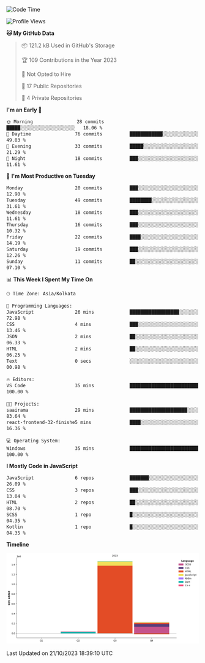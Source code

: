 <!--START_SECTION:waka-->
![Code Time](http://img.shields.io/badge/Code%20Time-197%20hrs%2055%20mins-blue)

![Profile Views](http://img.shields.io/badge/Profile%20Views-4-blue)

**🐱 My GitHub Data** 

> 📦 121.2 kB Used in GitHub's Storage 
 > 
> 🏆 109 Contributions in the Year 2023
 > 
> 🚫 Not Opted to Hire
 > 
> 📜 17 Public Repositories 
 > 
> 🔑 4 Private Repositories 
 > 
**I'm an Early 🐤** 

```text
🌞 Morning                28 commits          █████░░░░░░░░░░░░░░░░░░░░   18.06 % 
🌆 Daytime                76 commits          ████████████░░░░░░░░░░░░░   49.03 % 
🌃 Evening                33 commits          █████░░░░░░░░░░░░░░░░░░░░   21.29 % 
🌙 Night                  18 commits          ███░░░░░░░░░░░░░░░░░░░░░░   11.61 % 
```
📅 **I'm Most Productive on Tuesday** 

```text
Monday                   20 commits          ███░░░░░░░░░░░░░░░░░░░░░░   12.90 % 
Tuesday                  49 commits          ████████░░░░░░░░░░░░░░░░░   31.61 % 
Wednesday                18 commits          ███░░░░░░░░░░░░░░░░░░░░░░   11.61 % 
Thursday                 16 commits          ███░░░░░░░░░░░░░░░░░░░░░░   10.32 % 
Friday                   22 commits          ████░░░░░░░░░░░░░░░░░░░░░   14.19 % 
Saturday                 19 commits          ███░░░░░░░░░░░░░░░░░░░░░░   12.26 % 
Sunday                   11 commits          ██░░░░░░░░░░░░░░░░░░░░░░░   07.10 % 
```


📊 **This Week I Spent My Time On** 

```text
🕑︎ Time Zone: Asia/Kolkata

💬 Programming Languages: 
JavaScript               26 mins             ██████████████████░░░░░░░   72.98 % 
CSS                      4 mins              ███░░░░░░░░░░░░░░░░░░░░░░   13.46 % 
JSON                     2 mins              ██░░░░░░░░░░░░░░░░░░░░░░░   06.33 % 
HTML                     2 mins              ██░░░░░░░░░░░░░░░░░░░░░░░   06.25 % 
Text                     0 secs              ░░░░░░░░░░░░░░░░░░░░░░░░░   00.98 % 

🔥 Editors: 
VS Code                  35 mins             █████████████████████████   100.00 % 

🐱‍💻 Projects: 
saairama                 29 mins             █████████████████████░░░░   83.64 % 
react-frontend-32-finishe5 mins              ████░░░░░░░░░░░░░░░░░░░░░   16.36 % 

💻 Operating System: 
Windows                  35 mins             █████████████████████████   100.00 % 
```

**I Mostly Code in JavaScript** 

```text
JavaScript               6 repos             ███████░░░░░░░░░░░░░░░░░░   26.09 % 
CSS                      3 repos             ███░░░░░░░░░░░░░░░░░░░░░░   13.04 % 
HTML                     2 repos             ██░░░░░░░░░░░░░░░░░░░░░░░   08.70 % 
SCSS                     1 repo              █░░░░░░░░░░░░░░░░░░░░░░░░   04.35 % 
Kotlin                   1 repo              █░░░░░░░░░░░░░░░░░░░░░░░░   04.35 % 
```



**Timeline**

![Lines of Code chart](https://raw.githubusercontent.com/sairam030/sairam030/main/assets/bar_graph.png)


 Last Updated on 21/10/2023 18:39:10 UTC
<!--END_SECTION:waka-->
